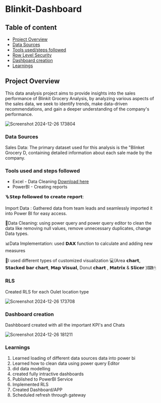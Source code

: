 # Blinkit-Dashboard

## Table of content

  - [Project Overview](#project-overview)
  - [Data Sources](#data-sources)
  - [Tools used/steps followed](#tools-used-and-steps-followed)
  - [Row Level Security](#rls)
  - [Dashboard creation](#dashboard-creation)
  - [Learnings](#learnings)



## Project Overview

This data analysis project aims to provide insights into the sales performance of Blinkit Grocery Analysis, by analyzing various aspects of the sales data, we seek to identify trends, make data-driven recommendations, and gain a deeper understanding of the company's performance.


![Screenshot 2024-12-26 173804](https://github.com/user-attachments/assets/41f3ce2c-4068-4aa0-90bb-acf33e86c466)




### Data Sources


Sales Data: The primary dataset used for this analysis is the "Blinket Grocery D, containing detailed information about each sale made by the company.

### Tools used and steps followed

- Excel - Data Cleaning [Download here](https://microsoft.com)
- PowerBI - Creating reports

🪜𝗦𝘁𝗲𝗽 𝗳𝗼𝗹𝗹𝗼𝘄𝗲𝗱 𝘁𝗼 𝗰𝗿𝗲𝗮𝘁𝗲 𝗿𝗲𝗽𝗼𝗿𝘁:

Import Data : Gathered data from team leads and seamlessly imported it into Power BI for easy access.

📑Data Cleaning:
using power query and power query editor to clean the data like removing null values, remove unnecessary duplicates, change Data types.

📊Data Implementation: used 𝗗𝗔𝗫 function to calculate and adding new measures

🤗I used different types of customized visualization 💻(Area 𝗰𝗵𝗮𝗿𝘁, 𝗦𝘁𝗮𝗰𝗸𝗲𝗱 𝗯𝗮𝗿 𝗰𝗵𝗮𝗿𝘁, 𝗠𝗮𝗽 𝗩𝗶𝘀𝘂𝗮𝗹, Donut 𝗰𝗵𝗮𝗿𝘁 , 𝗠𝗮𝘁𝗿𝗶𝘅 & 𝗦𝗹𝗶𝗰𝗲𝗿 )⌨🖱


### RLS

Created RLS for each Oulet location type

![Screenshot 2024-12-26 173708](https://github.com/user-attachments/assets/f4594459-92b4-4895-812c-6c1056e738b4)

### Dashboard creation

Dashbboard created with all the important KPI's and Chats


![Screenshot 2024-12-26 181211](https://github.com/user-attachments/assets/169f2185-8d1a-44ed-8ea5-1d9bdeafb68e)




### Learnings

1. Learned loading of different data sources data into power bi
2. Learned how to clean data using power query Editor
3. did data modelling
4. created fully intractive dashboards
5. Published to PowerBI Service
6. Implemented RLS
7. Created Dashboard/APP
8. Scheduled refresh through gateway
